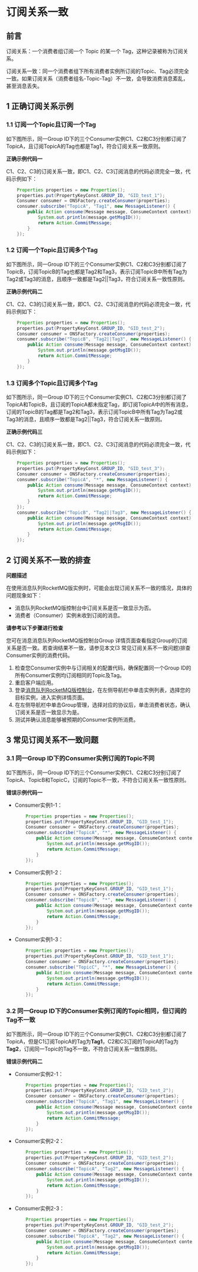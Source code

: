 # 订阅关系一致

## 前言

订阅关系：一个消费者组订阅一个 Topic 的某一个 Tag，这种记录被称为订阅关系。

订阅关系一致：同一个消费者组下所有消费者实例所订阅的Topic、Tag必须完全一致。如果订阅关系（消费者组名-Topic-Tag）不一致，会导致消费消息紊乱，甚至消息丢失。

## 1  正确订阅关系示例



### 1.1 订阅一个Topic且订阅一个Tag

如下图所示，同一Group ID下的三个Consumer实例C1、C2和C3分别都订阅了TopicA，且订阅TopicA的Tag也都是Tag1，符合订阅关系一致原则。

**正确示例代码一**

C1、C2、C3的订阅关系一致，即C1、C2、C3订阅消息的代码必须完全一致，代码示例如下：

```java
    Properties properties = new Properties();
    properties.put(PropertyKeyConst.GROUP_ID, "GID_test_1");
    Consumer consumer = ONSFactory.createConsumer(properties);
    consumer.subscribe("TopicA", "Tag1", new MessageListener() {
        public Action consume(Message message, ConsumeContext context) {
            System.out.println(message.getMsgID());
            return Action.CommitMessage;
        }
    }); 
```

### 1.2 订阅一个Topic且订阅多个Tag

如下图所示，同一Group ID下的三个Consumer实例C1、C2和C3分别都订阅了TopicB，订阅TopicB的Tag也都是Tag2和Tag3，表示订阅TopicB中所有Tag为Tag2或Tag3的消息，且顺序一致都是Tag2||Tag3，符合订阅关系一致性原则。

**正确示例代码二**

C1、C2、C3的订阅关系一致，即C1、C2、C3订阅消息的代码必须完全一致，代码示例如下：

```java
    Properties properties = new Properties();
    properties.put(PropertyKeyConst.GROUP_ID, "GID_test_2");
    Consumer consumer = ONSFactory.createConsumer(properties);
    consumer.subscribe("TopicB", "Tag2||Tag3", new MessageListener() {
        public Action consume(Message message, ConsumeContext context) {
            System.out.println(message.getMsgID());
            return Action.CommitMessage;
        }
    });   
```

### 1.3 订阅多个Topic且订阅多个Tag

如下图所示，同一Group ID下的三个Consumer实例C1、C2和C3分别都订阅了TopicA和TopicB，且订阅的TopicA都未指定Tag，即订阅TopicA中的所有消息，订阅的TopicB的Tag都是Tag2和Tag3，表示订阅TopicB中所有Tag为Tag2或Tag3的消息，且顺序一致都是Tag2||Tag3，符合订阅关系一致原则。

**正确示例代码三**

C1、C2、C3的订阅关系一致，即C1、C2、C3订阅消息的代码必须完全一致，代码示例如下：

```java
    Properties properties = new Properties();
    properties.put(PropertyKeyConst.GROUP_ID, "GID_test_3");
    Consumer consumer = ONSFactory.createConsumer(properties);
    consumer.subscribe("TopicA", "*", new MessageListener() {
        public Action consume(Message message, ConsumeContext context) {
            System.out.println(message.getMsgID());
            return Action.CommitMessage;
        }
    });     
    consumer.subscribe("TopicB", "Tag2||Tag3", new MessageListener() {
        public Action consume(Message message, ConsumeContext context) {
            System.out.println(message.getMsgID());
            return Action.CommitMessage;
        }
    });   
```

## 2 订阅关系不一致的排查

**问题描述**

在使用消息队列RocketMQ版实例时，可能会出现订阅关系不一致的情况，具体的问题现象如下：

- 消息队列RocketMQ版控制台中订阅关系是否一致显示为否。
- 消费者（Consumer）实例未收到订阅的消息。

**请参考以下步骤进行检查**

您可在消息消息队列RocketMQ版控制台Group 详情页面查看指定Group的订阅关系是否一致。若查询结果不一致，请参见本文(3 常见订阅关系不一致问题)排查Consumer实例的消费代码。

1. 检查您Consumer实例中与订阅相关的配置代码，确保配置同一个Group ID的所有Consumer实例均订阅相同的Topic及Tag。
2. 重启客户端应用。
3. 登录[消息队列RocketMQ版控制台](https://ons.console.aliyun.com/)，在左侧导航栏中单击实例列表，选择您的目标实例，进入实例详情页面。
4. 在左侧导航栏中单击Group管理，选择对应的协议后，单击消费者状态，确认订阅关系是否一致显示为是。
5. 测试并确认消息能够被预期的Consumer实例所消费。

## 3 常见订阅关系不一致问题

### 3.1 同一Group ID下的Consumer实例订阅的Topic不同

如下图所示，同一Group ID下的三个Consumer实例C1、C2和C3分别订阅了TopicA、TopicB和TopicC，订阅的Topic不一致，不符合订阅关系一致性原则。

**错误示例代码一**

+ Consumer实例1-1：

  ```java
      Properties properties = new Properties();
      properties.put(PropertyKeyConst.GROUP_ID, "GID_test_1");
      Consumer consumer = ONSFactory.createConsumer(properties);
      consumer.subscribe("TopicA", "*", new MessageListener() {
          public Action consume(Message message, ConsumeContext context) {
              System.out.println(message.getMsgID());
              return Action.CommitMessage;
          }
      });
  ```

+ Consumer实例1-2：

  ```java
      Properties properties = new Properties();
      properties.put(PropertyKeyConst.GROUP_ID, "GID_test_1");
      Consumer consumer = ONSFactory.createConsumer(properties);
      consumer.subscribe("TopicB", "*", new MessageListener() {
          public Action consume(Message message, ConsumeContext context) {
              System.out.println(message.getMsgID());
              return Action.CommitMessage;
          }
      });
  ```

+ Consumer实例1-3：

  ```java
      Properties properties = new Properties();
      properties.put(PropertyKeyConst.GROUP_ID, "GID_test_1");
      Consumer consumer = ONSFactory.createConsumer(properties);
      consumer.subscribe("TopicC", "*", new MessageListener() {
          public Action consume(Message message, ConsumeContext context) {
              System.out.println(message.getMsgID());
              return Action.CommitMessage;
          }
      });
  ```

### 3.2 同一Group ID下的Consumer实例订阅的Topic相同，但订阅的Tag不一致

如下图所示，同一Group ID下的三个Consumer实例C1、C2和C3分别都订阅了TopicA，但是C1订阅TopicA的Tag为**Tag1**，C2和C3订阅的TopicA的Tag为**Tag2**，订阅同一Topic的Tag不一致，不符合订阅关系一致性原则。

**错误示例代码二**

+ Consumer实例2-1：

  ```java
      Properties properties = new Properties();
      properties.put(PropertyKeyConst.GROUP_ID, "GID_test_2");
      Consumer consumer = ONSFactory.createConsumer(properties);
      consumer.subscribe("TopicA", "Tag1", new MessageListener() {
          public Action consume(Message message, ConsumeContext context) {
              System.out.println(message.getMsgID());
              return Action.CommitMessage;
          }
      });  
  ```

  

+ Consumer实例2-2：

  ```java
      Properties properties = new Properties();
      properties.put(PropertyKeyConst.GROUP_ID, "GID_test_2");
      Consumer consumer = ONSFactory.createConsumer(properties);
      consumer.subscribe("TopicA", "Tag2", new MessageListener() {
          public Action consume(Message message, ConsumeContext context) {
              System.out.println(message.getMsgID());
              return Action.CommitMessage;
          }
      });  
  ```

+ Consumer实例2-3：

  ```java
      Properties properties = new Properties();
      properties.put(PropertyKeyConst.GROUP_ID, "GID_test_2");
      Consumer consumer = ONSFactory.createConsumer(properties);
      consumer.subscribe("TopicA", "Tag2", new MessageListener() {
          public Action consume(Message message, ConsumeContext context) {
              System.out.println(message.getMsgID());
              return Action.CommitMessage;
          }
      });  
  ```





